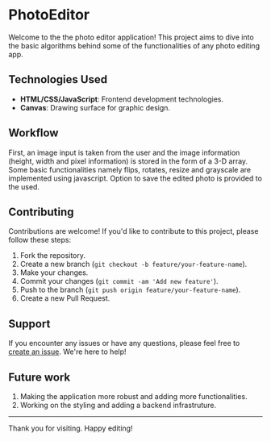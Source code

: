 # PhotoEditor

Welcome to the the photo editor application! This project aims to dive into the basic algorithms behind some of the functionalities of any photo editing app.

## Technologies Used

- **HTML/CSS/JavaScript**: Frontend development technologies.
- **Canvas**: Drawing surface for graphic design.

## Workflow

First, an image input is taken from the user and the image information (height, width and pixel information) is stored in the form of a 3-D array. Some basic functionalities namely flips, rotates, resize and grayscale are implemented using javascript. Option to save the edited photo is provided to the used.

## Contributing

Contributions are welcome! If you'd like to contribute to this project, please follow these steps:

1. Fork the repository.
2. Create a new branch (`git checkout -b feature/your-feature-name`).
3. Make your changes.
4. Commit your changes (`git commit -am 'Add new feature'`).
5. Push to the branch (`git push origin feature/your-feature-name`).
6. Create a new Pull Request.


## Support

If you encounter any issues or have any questions, please feel free to [create an issue](https://github.com/Dodo-sr13/photo-editor/issues). We're here to help!

## Future work

1. Making the application more robust and adding more functionalities.
2. Working on the styling and adding a backend infrastruture.

---

Thank you for visiting. Happy editing!